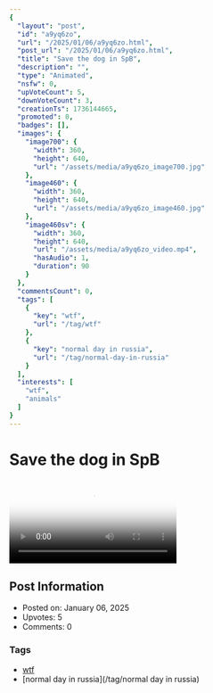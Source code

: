 ```yaml
---
{
  "layout": "post",
  "id": "a9yq6zo",
  "url": "/2025/01/06/a9yq6zo.html",
  "post_url": "/2025/01/06/a9yq6zo.html",
  "title": "Save the dog in SpB",
  "description": "",
  "type": "Animated",
  "nsfw": 0,
  "upVoteCount": 5,
  "downVoteCount": 3,
  "creationTs": 1736144665,
  "promoted": 0,
  "badges": [],
  "images": {
    "image700": {
      "width": 360,
      "height": 640,
      "url": "/assets/media/a9yq6zo_image700.jpg"
    },
    "image460": {
      "width": 360,
      "height": 640,
      "url": "/assets/media/a9yq6zo_image460.jpg"
    },
    "image460sv": {
      "width": 360,
      "height": 640,
      "url": "/assets/media/a9yq6zo_video.mp4",
      "hasAudio": 1,
      "duration": 90
    }
  },
  "commentsCount": 0,
  "tags": [
    {
      "key": "wtf",
      "url": "/tag/wtf"
    },
    {
      "key": "normal day in russia",
      "url": "/tag/normal-day-in-russia"
    }
  ],
  "interests": [
    "wtf",
    "animals"
  ]
}
---
```


# Save the dog in SpB

<video controls playsinline loop poster="/assets/media/a9yq6zo_image460.jpg">
  <source src="/assets/media/a9yq6zo_video.mp4" type="video/mp4">
  Your browser does not support the video tag.
</video>

## Post Information

- Posted on: January 06, 2025
- Upvotes: 5
- Comments: 0

### Tags

- [wtf](/tag/wtf)
- [normal day in russia](/tag/normal day in russia)
